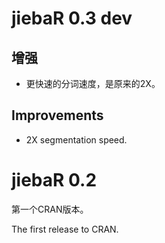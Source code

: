 # jiebaR 0.3 dev

## 增强

+ 更快速的分词速度，是原来的2X。

## Improvements

+ 2X segmentation speed.

# jiebaR 0.2

第一个CRAN版本。

The first release to CRAN.